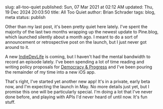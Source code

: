 slug: all-too-quiet
published: Sun, 07 Mar 2021 at 02:12 AM
updated: Thu, 19 Dec 2024 20:03:50 
title: All Too Quiet
author: Brian Schrader
tags: blog, meta
status: publish

Other than my last post, it's been pretty quiet here lately. I've spent the majority of the last two months wrapping up the newest update to Pine.blog, which launched silently about a month ago. I meant to do a sort of announcement or retrospective post on the launch, but I just never got around to it.

A new [IndieDevLife][idl] is coming, but I haven't had the mental bandwidth to record an episode lately. I've been spending a lot of time reading and writing policy proposals for [Democracy &amp; Progress][dnp] and I've been pouring the remainder of my time into a new iOS app.

That's right, I've started yet another new app! It's in a private, early beta now, and I'm expecting the launch in May. No more details just yet, but I promise this one will be particularly special. I'm doing a lot that I've never done before, and playing with APIs I'd never heard of until now. It's fun stuff.

[dnp]: http://democracyandprogress.com
[idl]: https://indiedevlife.fm
